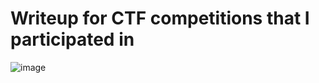 # Writeup for CTF competitions that I participated in
![image](https://github.com/AcceleratorHTH/CTF-Writeup/assets/86862725/9770afef-3656-4fea-82ca-2938ca48626e)
